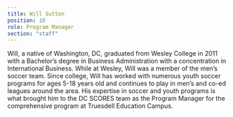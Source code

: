 ```yaml
---
title: Will Sutton
position: 10
role: Program Manager
section: "staff"
---
```


Will, a native of Washington, DC, graduated from Wesley College in 2011 with a Bachelor’s degree in Business Administration with a concentration in International Business. While at Wesley, Will was a member of the men’s soccer team. Since college, Will has worked with numerous youth soccer programs for ages 5-18 years old and continues to play in men’s and co-ed leagues around the area. His expertise in soccer and youth programs is what brought him to the DC SCORES team as the Program Manager for the comprehensive program at Truesdell Education Campus.
